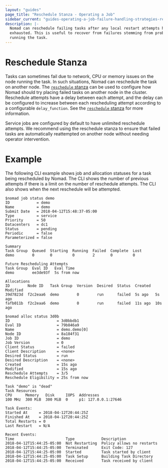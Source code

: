 ```yaml
---
layout: "guides"
page_title: "Reschedule Stanza - Operating a Job"
sidebar_current: "guides-operating-a-job-failure-handling-strategies-reschedule"
description: |-
  Nomad can reschedule failing tasks after any local restart attempts have been
  exhausted. This is useful to recover from failures stemming from problems in the node
  running the task.
---
```


# Reschedule Stanza

Tasks can sometimes fail due to network, CPU or memory issues on the node running the task. In such situations,
Nomad can reschedule the task on another node. The [`reschedule` stanza][reschedule] can be used to configure how
Nomad should try placing failed tasks on another node in the cluster. Reschedule attempts have a delay between
each attempt, and the delay can be configured to increase between each rescheduling attempt according to a configurable
`delay_function`. See the [`reschedule` stanza][reschedule] for more information.

Service jobs are configured by default to have unlimited reschedule attempts. We recommend using the reschedule
stanza to ensure that failed tasks are automatically reattempted on another node without needing operator intervention.

# Example
The following CLI example shows job and allocation statuses for a task being rescheduled by Nomad.
The CLI shows the number of previous attempts if there is a limit on the number of reschedule attempts.
The CLI also shows when the next reschedule will be attempted.

```text
$nomad job status demo
ID            = demo
Name          = demo
Submit Date   = 2018-04-12T15:48:37-05:00
Type          = service
Priority      = 50
Datacenters   = dc1
Status        = pending
Periodic      = false
Parameterized = false

Summary
Task Group  Queued  Starting  Running  Failed  Complete  Lost
demo        0       0         0        2       0         0

Future Rescheduling Attempts
Task Group  Eval ID   Eval Time
demo        ee3de93f  5s from now

Allocations
ID        Node ID   Task Group  Version  Desired  Status  Created  Modified
39d7823d  f2c2eaa6  demo        0        run      failed  5s ago   5s ago
fafb011b  f2c2eaa6  demo        0        run      failed  11s ago  10s ago

```

```text
$nomad alloc status 3d0b
ID                     = 3d0bbdb1
Eval ID                = 79b846a9
Name                   = demo.demo[0]
Node ID                = 8a184f31
Job ID                 = demo
Job Version            = 0
Client Status          = failed
Client Description     = <none>
Desired Status         = run
Desired Description    = <none>
Created                = 15s ago
Modified               = 15s ago
Reschedule Attempts    = 3/5
Reschedule Eligibility = 25s from now

Task "demo" is "dead"
Task Resources
CPU      Memory   Disk     IOPS  Addresses
100 MHz  300 MiB  300 MiB  0     p1: 127.0.0.1:27646

Task Events:
Started At     = 2018-04-12T20:44:25Z
Finished At    = 2018-04-12T20:44:25Z
Total Restarts = 0
Last Restart   = N/A

Recent Events:
Time                       Type            Description
2018-04-12T15:44:25-05:00  Not Restarting  Policy allows no restarts
2018-04-12T15:44:25-05:00  Terminated      Exit Code: 127
2018-04-12T15:44:25-05:00  Started         Task started by client
2018-04-12T15:44:25-05:00  Task Setup      Building Task Directory
2018-04-12T15:44:25-05:00  Received        Task received by client

```

[reschedule]: /docs/job-specification/reschedule.html "Nomad reschedule Stanza"